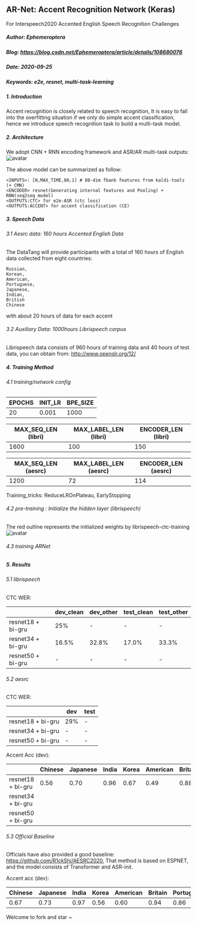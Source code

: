 
## AR-Net: Accent Recognition Network (Keras)
For Interspeech2020 Accented English Speech Recognition Challenges 

##### Author: Ephemeroptera
##### Blog: https://blog.csdn.net/Ephemeroptera/article/details/108680076
##### Date: 2020-09-25
##### Keywords: e2e, resnet, multi-task-learning

##### 1. Introduction
Accent recognition is closely related to speech recognition, It is easy to fall into the overfitting situation if we only do simple accent classification,
hence we introduce speech recognition task to build a multi-task model.

##### 2. Architecture

We adopt CNN + RNN encoding framework and ASR/AR multi-task outputs:
![avatar](https://img-blog.csdnimg.cn/20200930124456515.png?x-oss-process=image/watermark,type_ZmFuZ3poZW5naGVpdGk,shadow_10,text_aHR0cHM6Ly9ibG9nLmNzZG4ubmV0L0VwaGVtZXJvcHRlcmE=,size_16,color_FFFFFF,t_70#pic_center)

The above model can be summarized as follow:
    
    <INPUTS>: [N,MAX_TIME,80,1] # 80-dim fbank features from kaldi-tools (+ CMN)
    <ENCODER> resnet(Generating internal features and Pooling) + RNN(seq2seq model)
    <OUTPUTS:CTC> for e2e-ASR (ctc loss)
    <OUTPUTS:ACCENT> for accent classification (CE)
    
##### 3. Speech Data
###### 3.1 Aesrc data: 160 hours Accented English Data 
The DataTang will provide participants with a total of 160 hours of English data collected from eight countries:
    
    Russian, 
    Korean, 
    American, 
    Portuguese, 
    Japanese, 
    Indian, 
    British 
    Chinese  
with about 20 hours of data for each accent
###### 3.2 Auxiliary Data: 1000hours Librispeech corpus
Librispeech data consists of 960 hours of training data and 40 hours of test data, you can obtain from: http://www.openslr.org/12/



##### 4. Training Method

###### 4.1 training/network config

EPOCHS| INIT_LR |BPE_SIZE | 
|----|----|----|
20|0.001|1000|


| MAX_SEQ_LEN (libri) | MAX_LABEL_LEN (libri) | ENCODER_LEN (libri) |
|----|----|----|
|1600 | 100 |150 |


|  MAX_SEQ_LEN (aesrc)| MAX_LABEL_LEN (aesrc)  | ENCODER_LEN (aesrc) |
|----|----|----|
|  1200| 72 |114|

Training_tricks: ReduceLROnPlateau, EarlyStopping

###### 4.2 pre-training : Initialize the hidden layer (librispeech)
 The red outline represents the initialized weights by librispeech-ctc-training
![avatar](https://img-blog.csdnimg.cn/20200930124919696.png?x-oss-process=image/watermark,type_ZmFuZ3poZW5naGVpdGk,shadow_10,text_aHR0cHM6Ly9ibG9nLmNzZG4ubmV0L0VwaGVtZXJvcHRlcmE=,size_16,color_FFFFFF,t_70#pic_cente)

###### 4.3 training ARNet


##### 5. Results
###### 5.1 librispeech
CTC WER:

|  |dev_clean | dev_other | test_clean | test_other |
|----|----|----|----|----|
| resnet18 + bi-gru| 25% |-|-|-|
| resnet34 + bi-gru|  16.5%  |32.8% | 17.0% | 33.3%|
|  resnet50 + bi-gru| - |-|-|-|


###### 5.2 aesrc
CTC WER:

|  |dev  | test| 
|----|----|----|
|  resnet18 + bi-gru| 29% |-|-|-|
| resnet34 + bi-gru| - |-|-|-|
|  resnet50 + bi-gru| - |-|-|-|

 
Accent Acc (dev):
 
| |  Chinese|Japanese  |India| Korea | American | Britain | Portuguese| Russia| Overall
|----|----|----|----|----|----|----|----|----|----|
| resnet18 + bi-gru|  0.56| 0.70 |0.96|0.67|0.49|0.88|0.79|0.71|**0.72**
| resnet34 + bi-gru|  |||||
| resnet50 + bi-gru|  


###### 5.3 Official Baseline
Officials have also provided a good baseline: https://github.com/R1ckShi/AESRC2020, That method is based on ESPNET, and the model consists of Transformer and ASR-init.

Accent acc (dev):

|  Chinese|Japanese  |India| Korea | American | Britain | Portuguese| Russia| Overall
|----|----|----|----|----|----|----|----|----|
|  0.67| 0.73 |0.97|0.56|0.60|0.94|0.86|0.76|0.76




Welcome to fork and star ~
